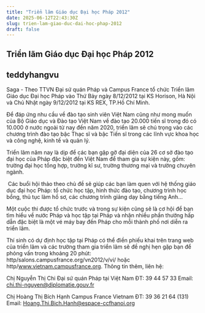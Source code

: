 ```yaml
---
title: "Triển lãm Giáo dục Đại học Pháp 2012"
date: 2025-06-12T22:43:30Z
slug: trien-lam-giao-duc-dai-hoc-phap-2012
draft: false
---
```


## Triển lãm Giáo dục Đại học Pháp 2012

## teddyhangvu

Saga - Theo TTVN
Đại sứ quán Pháp và Campus France tổ chức Triển lãm Giáo dục Đại học Pháp vào Thứ Bảy ngày 8/12/2012 tại KS Horison, Hà Nội và Chủ Nhật ngày 9/12/2012 tại KS REX, TP.Hồ Chí Minh.

Để đáp ứng nhu cầu về đào tạo sinh viên Việt Nam cũng như mong muốn của Bộ Giáo dục và Đào tạo Việt Nam về đào tạo 20.000 tiến sĩ trong đó có 10.000 ở nước ngoài từ nay đến năm 2020, triển lãm sẽ chú trọng vào các chương trình đào tạo bậc Thạc sĩ và bậc Tiến sĩ trong các lĩnh vực khoa học và công nghệ, kinh tế và quản lý.  
 
Triển lãm năm nay là dịp để các bạn gặp gỡ đại diện của 26 cơ sở đào tạo đại học của Pháp đặc biệt đến Việt Nam để tham gia sự kiện này, gồm: trường đại học tổng hợp, trường kĩ sư, trường thương mại và trường chuyên ngành.
 
​ 
Các buổi hội thảo theo chủ đề sẽ giúp các bạn làm quen với hệ thống giáo dục đại học Pháp: tổ chức học tập, hình thức đào tạo, chương trình học bổng, thủ tục làm hồ sơ, các chương trình giảng dạy bằng tiếng Anh… 
 
Một cuộc thi được tổ chức trước và trong sự kiện cũng sẽ là cơ hội để bạn tìm hiểu về nước Pháp và học tập tại Pháp và nhận nhiều phần thưởng hấp dẫn đặc biệt là một vé máy bay đến Pháp cho mỗi thành phố nơi diễn ra triển lãm. 
 
Thí sinh có dự định học tập tại Pháp có thể điền phiếu khai trên trang web của triển lãm và các trường tham gia triển lãm sẽ đề nghị hẹn gặp bạn để phỏng vấn trong khoảng 20 phút: http/salons.campusfrance.org/vn2012/v/vi/ hoặc http/www.vietnam.campusfrance.org.
Thông tin thêm, liên hệ:
 
Chị Nguyễn Thị Chi
Đại sứ quán Pháp tại Việt Nam
ĐT: 39 44 57 33
Email: chi.thi-nguyen@diplomatie.gouv.fr
 
Chị Hoàng Thị Bích Hạnh
Campus France Vietnam
ĐT: 39 36 21 64 (131)
Email: Hoang.Thi.Bich.Hanh@espace-ccfhanoi.org